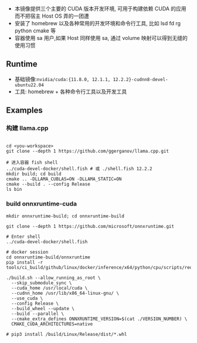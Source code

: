 - 本镜像提供三个主要的 CUDA 版本开发环境, 可用于构建依赖 CUDA 的应用而不把宿主 Host OS 弄的一团遭
- 安装了 homebrew 以及各种常用的开发环境和命令行工具, 比如 lsd fd rg python cmake 等
- 容器使用 sa 用户,如果 Host 同样使用 sa, 通过 volume 映射可以得到无缝的使用习惯

## Runtime

- 基础镜像:`nvidia/cuda:{11.8.0, 12.1.1, 12.2.2}-cudnn8-devel-ubuntu22.04`
- 工具: homebrew + 各种命令行工具以及开发工具


## Examples

### 构建 llama.cpp

```fish

cd <you-workspace>
git clone --depth 1 https://github.com/ggerganov/llama.cpp.git

# 进入容器 fish shell
../cuda-devel-docker/shell.fish # 或 ./shell.fish 12.2.2
mkdir build; cd build
cmake .. -DLLAMA_CUBLAS=ON -DLLAMA_STATIC=ON
cmake --build . --config Release
ls bin
```

### build onnxruntime-cuda

```fish
mkdir onnxruntime-build; cd onnxruntime-build

git clone --depth 1 https://github.com/microsoft/onnxruntime.git

# Enter shell
../cuda-devel-docker/shell.fish

# docker session
cd onnxruntime-build/onnxruntime
pip install -r tools/ci_build/github/linux/docker/inference/x64/python/cpu/scripts/requirements.txt

./build.sh --allow_running_as_root \
  --skip_submodule_sync \
  --cuda_home /usr/local/cuda \
  --cudnn_home /usr/lib/x86_64-linux-gnu/ \
  --use_cuda \
  --config Release \
  --build_wheel --update \
  --build --parallel \
  --cmake_extra_defines ONNXRUNTIME_VERSION=$(cat ./VERSION_NUMBER) \
  CMAKE_CUDA_ARCHITECTURES=native

# pip3 install /build/Linux/Release/dist/*.whl
```